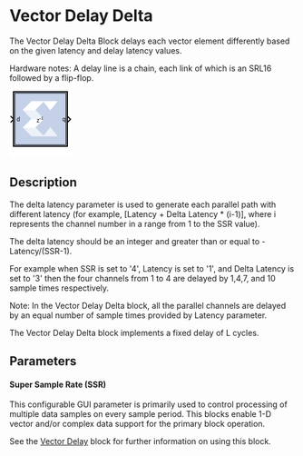 # Vector Delay Delta

The Vector Delay Delta Block delays each vector element differently
based on the given latency and delay latency values.

Hardware notes: A delay line is a chain, each link of which is an SRL16
followed by a flip-flop.

![](./Images/block.png)

## Description

The delta latency parameter is used to generate each parallel path with
different latency (for example, \[Latency + Delta Latency \* (i-1)\],
where i represents the channel number in a range from 1 to the SSR
value).

The delta latency should be an integer and greater than or equal to
-Latency/(SSR-1).

For example when SSR is set to '4', Latency is set to '1', and Delta
Latency is set to '3' then the four channels from 1 to 4 are delayed by
1,4,7, and 10 sample times respectively.

Note: In the Vector Delay Delta block, all the parallel channels are
delayed by an equal number of sample times provided by Latency
parameter.

The Vector Delay Delta block implements a fixed delay of L cycles.

## Parameters

#### Super Sample Rate (SSR)
This configurable GUI parameter is primarily
used to control processing of multiple data samples on every sample
period. This blocks enable 1-D vector and/or complex data support for
the primary block operation.

See the [Vector Delay](vectordelay.html) block for further
information on using this block.
